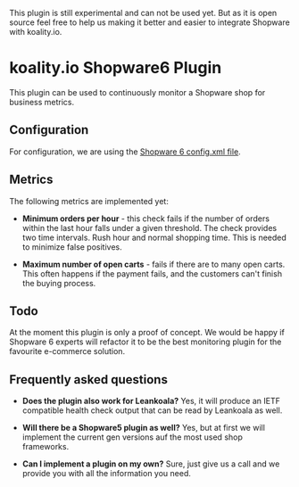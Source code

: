 This plugin is still experimental and can not be used yet. But as it is open source feel free to help us making it
better and easier to integrate Shopware with koality.io.

# koality.io Shopware6 Plugin

This plugin can be used to continuously monitor a Shopware shop for business metrics.

## Configuration

For configuration, we are using the [Shopware 6 config.xml file](https://docs.shopware.com/en/shopware-platform-dev-en/references-internals/plugins/plugin-config). 

## Metrics

The following metrics are implemented yet:

- **Minimum orders per hour** - this check fails if the number of orders within the last hour falls under a given
  threshold. The check provides two time intervals. Rush hour and normal shopping time. This is needed to minimize false
  positives.


- **Maximum number of open carts** - fails if there are to many open carts. This often happens if the payment fails, and
  the customers can't finish the buying process.

## Todo

At the moment this plugin is only a proof of concept. We would be happy if Shopware 6 experts will refactor it to be the
best monitoring plugin for the favourite e-commerce solution.

## Frequently asked questions

- **Does the plugin also work for Leankoala?** Yes, it will produce an IETF compatible health check output that can be
  read by Leankoala as well.


- **Will there be a Shopware5 plugin as well?** Yes, but at first we will implement the current gen versions auf the most used shop frameworks.


- **Can I implement a plugin on my own?** Sure, just give us a call and we provide you with all the information you need.
